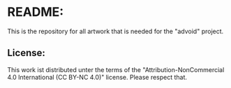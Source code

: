 README:
=======

This is the repository for all artwork that is needed for the "advoid" project.

License:
--------

This work ist distributed unter the terms of the "Attribution-NonCommercial 4.0 International (CC BY-NC 4.0)" license. Please respect that.


